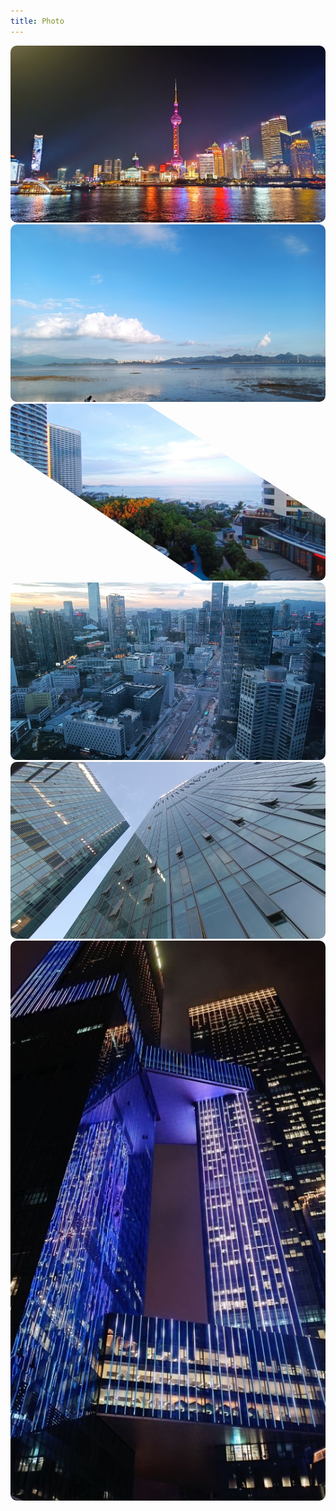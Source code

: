 ```yaml
---
title: Photo
---
```


<MeImg msg="上海 · 外滩｜2022-11-06">
  <img src="https://raw.githubusercontent.com/peterroe/static-img/master/046EAAB9DB9CCA1FD8431AA5DB6B7F0C.jpg">
  <template #icon> 
    <div>
      <div i-icon-park-outline-tower />
      <div i-ph-train-simple />
      <div i-mdi-noodles />
      <div i-carbon-windy-strong />
    </div>
  </template>
</MeImg>

<MeImg msg="惠州 · 双月湾｜2022-08-12">
  <div h="95">
    <img w="9/10" translate-y="6" translate-x="6" src="https://raw.githubusercontent.com/peterroe/static-img/master/E6857759912822F5F89132A2AB68576E.jpg" />
    <img src="https://raw.githubusercontent.com/peterroe/static-img/master/979A934DC246B80DDB6AB7CD818738DA.jpg"
    translate-y="-18/20" translate-x="0" style="clip-path: polygon(0 0, 43% 0, 100% 65%, 100% 100%, 61% 100%, 0 27%);"/>
  </div>
  <template #icon>
    <div>
      <div i-fontisto-hotel-alt />
      <div i-material-symbols-beach-access-outline-rounded />  
      <div i-ri-sailboat-fill />
      <div i-ic-outline-sports-volleyball />
    </div>
  </template>
</MeImg>

<MeImg msg="深圳 · 字节跳动｜2022-06-22">
  <div h="100">
    <img w="2/3" src="https://raw.githubusercontent.com/peterroe/static-img/master/CAD31122E5DED42E4C60CAB2DD719872.jpg" />
    <img w="2/3" translate-x="1/2" translate-y="-1/2" src="https://raw.githubusercontent.com/peterroe/static-img/master/23C3C7A611D87A8FEE00D603E9945A15.jpg" />
    <img w="1/4" translate-x="1/5" translate-y="-4/3" src="https://raw.githubusercontent.com/peterroe/static-img/master/C76F68A46A857EF8476A4E1E17475EC0.jpg" />
  </div>
  <template #icon>
      <div>
      <div i-ph-buildings />
      <div i-material-symbols-android-camera />
      <div i-ph-wall-light />
    </div>
  </template>
</MeImg>



<style scoped>
img {
  /* box-shadow: 0 0 8px #ddd; */
  margin:0 !important;
  border-radius: 10px;
}
</style>